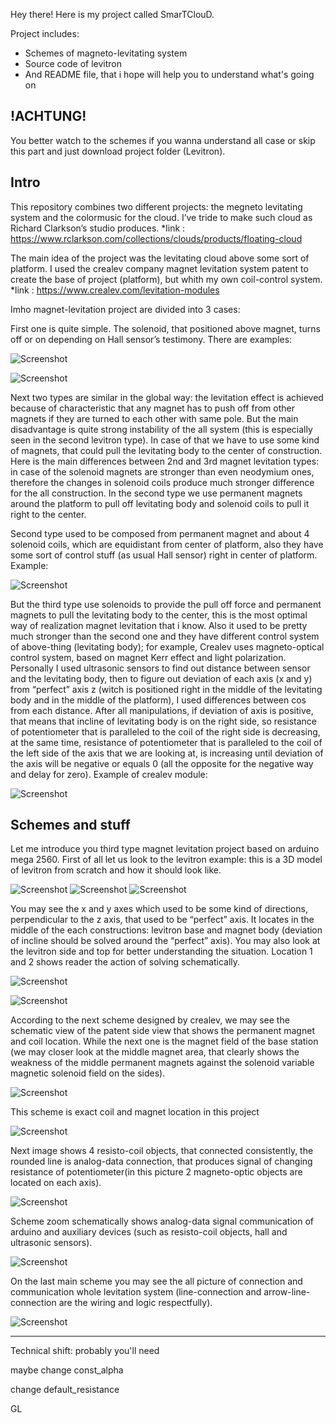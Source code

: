 
Hey there! Here is my project called SmarTClouD. 

Project includes:
  - Schemes of magneto-levitating system
  - Source code of levitron
  - And README file, that i hope will help you to understand what's going on
  
 ## !ACHTUNG!
  You better watch to the schemes if you wanna understand all case or skip this part and just download project folder (Levitron). 
  
  ## Intro
  
This repository combines two different projects: the megneto levitating system and the colormusic for the cloud. 
I’ve tride to make such cloud as Richard Clarkson’s studio produces. 
 *link : https://www.rclarkson.com/collections/clouds/products/floating-cloud

The main idea of the project was the levitating cloud above some sort of platform.
I used the crealev company magnet levitation system patent to create the base of project (platform), but whith my own coil-control system. 
 *link : https://www.crealev.com/levitation-modules
 
  
Imho magnet-levitation project are divided into 3 cases:

First one is quite simple. The solenoid, that positioned above magnet, turns off or on depending on Hall sensor’s testimony. There are examples:

![Screenshot](schemes/example_of_upper.jpg)

![Screenshot](schemes/example_of_upper2.gif)


Next two types are similar in the global way: the levitation effect is achieved because of characteristic that any magnet has to push off from other magnets if they are turned to each other with same pole. But the main disadvantage is quite strong instability of the all system (this is especially seen in the second levitron type). 
In case of that we have to use some kind of magnets, that could pull the levitating body to the center of construction. Here is the main differences between 2nd and 3rd magnet levitation types: in case of the solenoid magnets are stronger than even neodymium ones, therefore the changes in solenoid coils produce much stronger difference for the all construction. In the second type we use permanent magnets around the platform to pull off levitating body and solenoid coils to pull it right to the center. 

Second type used to be composed from permanent magnet and about 4 solenoid coils, which are equidistant from center of platform, also they have some sort of control stuff (as usual Hall sensor) right in center of platform.
Example:

![Screenshot](schemes/example_of_downer.jpg)

But the third type use solenoids to provide the pull off force and permanent magnets to pull the levitating body to the center, this is the most optimal way of realization magnet levitation that i know. Also it used to be pretty much stronger than the second one and they have different control system of above-thing (levitating body); for example, Crealev uses magneto-optical control system, based on magnet Kerr effect and light polarization. Personally I used ultrasonic sensors to find out distance between sensor and the levitating body, then to figure out deviation of each axis (x and y) from “perfect” axis z (witch is positioned right in the middle of the levitating body and in the middle of the platform), I used differences between cos from each distance. After all manipulations, if deviation of axis is positive, that means that incline of levitating body is on the right side, so resistance of potentiometer that is paralleled to the coil of the right side is decreasing, at the same time, resistance of potentiometer that is paralleled to the coil of the left side of the axis that we are looking at, is increasing until deviation of the axis will be negative or equals 0 (all the opposite for the negative way and delay for zero).
Example of crealev module: 

![Screenshot](schemes/example_of_crealev.gif)


## Schemes and stuff

Let me introduce you third type magnet levitation project based on arduino mega 2560. First of all let us look to the levitron example: this is a 3D model of levitron from scratch and how it should look like.

![Screenshot](schemes/LevitronExample.png) ![Screenshot](schemes/Levitron_side.png) ![Screenshot](schemes/Levitron_top.png)

You may see the x and y axes which used to be some kind of directions, perpendicular to the z axis, that used to be “perfect” axis. It locates in the middle of the each constructions: levitron base and magnet body (deviation of incline should be solved around the “perfect” axis). You may also look at the levitron side and top for better understanding the situation.
Location 1 and 2 shows reader the action of solving schematically.

![Screenshot](schemes/location.png)

![Screenshot](schemes/location2.jpg)

According to the next scheme designed by crealev, we may see the schematic view of the patent side view that shows the permanent magnet and coil location.
While the next one is the magnet field of the base station (we may closer look at the middle magnet area, that clearly shows the weakness of the middle permanent magnets against the solenoid variable magnetic solenoid field on the sides).

![Screenshot](schemes/imgf0001.png)

This scheme is exact coil and magnet location in this project 

![Screenshot](schemes/imgf0002.png)

Next image shows 4 resisto-coil objects, that connected consistently, the rounded line is analog-data connection, that produces signal of changing resistance of potentiometer(in this picture 2 magneto-optic objects are located on each axis).

![Screenshot](schemes/scheme.jpg)

Scheme zoom schematically shows analog-data signal communication of arduino and auxiliary devices (such as resisto-coil objects, hall and ultrasonic sensors).

![Screenshot](schemes/svheme_zoom.jpg)

On the last main scheme you may see the all picture of connection and communication whole levitation system (line-connection and arrow-line-connection are the wiring and logic respectfully). 

![Screenshot](schemes/main_scheme.jpg)
 

  - - - - - - - - - - - - - - - - - - - - - - - - - - - - - - - - - - - - - - - - - - - - - -

Technical shift: probably you'll need 

maybe change const_alpha 

change default_resistance


GL
